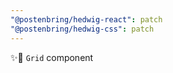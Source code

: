 ```yaml
---
"@postenbring/hedwig-react": patch
"@postenbring/hedwig-css": patch
---
```


:sparkles::construction: `Grid` component
